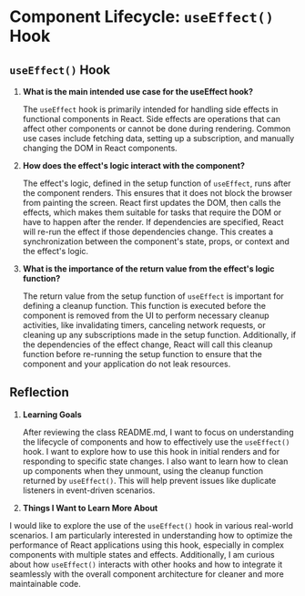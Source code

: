 # Component Lifecycle: `useEffect()` Hook

## `useEffect()` Hook

1. **What is the main intended use case for the useEffect hook?**

   The `useEffect` hook is primarily intended for handling side effects in functional components in React. Side effects are operations that can affect other components or cannot be done during rendering. Common use cases include fetching data, setting up a subscription, and manually changing the DOM in React components.
   
2. **How does the effect's logic interact with the component?**

   The effect's logic, defined in the setup function of `useEffect`, runs after the component renders. This ensures that it does not block the browser from painting the screen. React first updates the DOM, then calls the effects, which makes them suitable for tasks that require the DOM or have to happen after the render. If dependencies are specified, React will re-run the effect if those dependencies change. This creates a synchronization between the component's state, props, or context and the effect's logic.
   
3. **What is the importance of the return value from the effect's logic function?**

   The return value from the setup function of `useEffect` is important for defining a cleanup function. This function is executed before the component is removed from the UI to perform necessary cleanup activities, like invalidating timers, canceling network requests, or cleaning up any subscriptions made in the setup function. Additionally, if the dependencies of the effect change, React will call this cleanup function before re-running the setup function to ensure that the component and your application do not leak resources.

## Reflection

1. **Learning Goals**

   After reviewing the class README.md, I want to focus on understanding the lifecycle of components and how to effectively use the `useEffect()` hook. I want to explore how to use this hook in initial renders and for responding to specific state changes. I also want to learn how to clean up components when they unmount, using the cleanup function returned by `useEffect()`. This will help prevent issues like duplicate listeners in event-driven scenarios.

2. **Things I Want to Learn More About**

I would like to explore the use of the `useEffect()` hook in various real-world scenarios. I am particularly interested in understanding how to optimize the performance of React applications using this hook, especially in complex components with multiple states and effects.  Additionally, I am curious about how `useEffect()` interacts with other hooks and how to integrate it seamlessly with the overall component architecture for cleaner and more maintainable code.